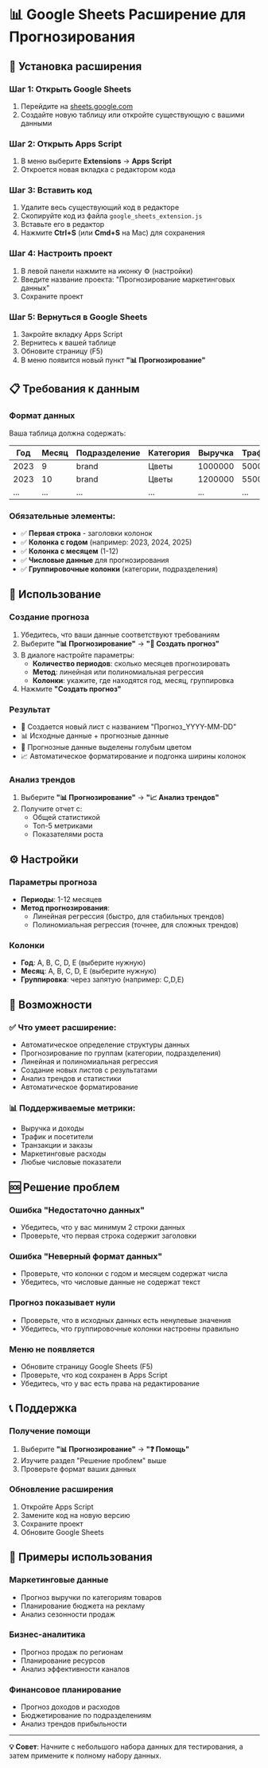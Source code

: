 # 📊 Google Sheets Расширение для Прогнозирования

## 🚀 Установка расширения

### Шаг 1: Открыть Google Sheets
1. Перейдите на [sheets.google.com](https://sheets.google.com)
2. Создайте новую таблицу или откройте существующую с вашими данными

### Шаг 2: Открыть Apps Script
1. В меню выберите **Extensions** → **Apps Script**
2. Откроется новая вкладка с редактором кода

### Шаг 3: Вставить код
1. Удалите весь существующий код в редакторе
2. Скопируйте код из файла `google_sheets_extension.js`
3. Вставьте его в редактор
4. Нажмите **Ctrl+S** (или **Cmd+S** на Mac) для сохранения

### Шаг 4: Настроить проект
1. В левой панели нажмите на иконку ⚙️ (настройки)
2. Введите название проекта: "Прогнозирование маркетинговых данных"
3. Сохраните проект

### Шаг 5: Вернуться в Google Sheets
1. Закройте вкладку Apps Script
2. Вернитесь к вашей таблице
3. Обновите страницу (F5)
4. В меню появится новый пункт **"📊 Прогнозирование"**

## 📋 Требования к данным

### Формат данных
Ваша таблица должна содержать:

| Год | Месяц | Подразделение | Категория | Выручка | Трафик | Расходы |
|-----|-------|---------------|-----------|---------|--------|---------|
| 2023| 9     | brand         | Цветы     | 1000000 | 50000  | 100000  |
| 2023| 10    | brand         | Цветы     | 1200000 | 55000  | 110000  |
| ... | ...   | ...           | ...       | ...     | ...    | ...     |

### Обязательные элементы:
- ✅ **Первая строка** - заголовки колонок
- ✅ **Колонка с годом** (например: 2023, 2024, 2025)
- ✅ **Колонка с месяцем** (1-12)
- ✅ **Числовые данные** для прогнозирования
- ✅ **Группировочные колонки** (категории, подразделения)

## 🎯 Использование

### Создание прогноза
1. Убедитесь, что ваши данные соответствуют требованиям
2. Выберите **"📊 Прогнозирование"** → **"🔮 Создать прогноз"**
3. В диалоге настройте параметры:
   - **Количество периодов**: сколько месяцев прогнозировать
   - **Метод**: линейная или полиномиальная регрессия
   - **Колонки**: укажите, где находятся год, месяц, группировка
4. Нажмите **"Создать прогноз"**

### Результат
- 📄 Создается новый лист с названием "Прогноз_YYYY-MM-DD"
- 📊 Исходные данные + прогнозные данные
- 🎨 Прогнозные данные выделены голубым цветом
- 📈 Автоматическое форматирование и подгонка ширины колонок

### Анализ трендов
1. Выберите **"📊 Прогнозирование"** → **"📈 Анализ трендов"**
2. Получите отчет с:
   - Общей статистикой
   - Топ-5 метриками
   - Показателями роста

## ⚙️ Настройки

### Параметры прогноза
- **Периоды**: 1-12 месяцев
- **Метод прогнозирования**:
  - Линейная регрессия (быстро, для стабильных трендов)
  - Полиномиальная регрессия (точнее, для сложных трендов)

### Колонки
- **Год**: A, B, C, D, E (выберите нужную)
- **Месяц**: A, B, C, D, E (выберите нужную)
- **Группировка**: через запятую (например: C,D,E)

## 🔧 Возможности

### ✅ Что умеет расширение:
- Автоматическое определение структуры данных
- Прогнозирование по группам (категории, подразделения)
- Линейная и полиномиальная регрессия
- Создание новых листов с результатами
- Анализ трендов и статистики
- Автоматическое форматирование

### 📊 Поддерживаемые метрики:
- Выручка и доходы
- Трафик и посетители
- Транзакции и заказы
- Маркетинговые расходы
- Любые числовые показатели

## 🆘 Решение проблем

### Ошибка "Недостаточно данных"
- Убедитесь, что у вас минимум 2 строки данных
- Проверьте, что первая строка содержит заголовки

### Ошибка "Неверный формат данных"
- Проверьте, что колонки с годом и месяцем содержат числа
- Убедитесь, что числовые данные не содержат текст

### Прогноз показывает нули
- Проверьте, что в исходных данных есть ненулевые значения
- Убедитесь, что группировочные колонки настроены правильно

### Меню не появляется
- Обновите страницу Google Sheets (F5)
- Проверьте, что код сохранен в Apps Script
- Убедитесь, что у вас есть права на редактирование

## 📞 Поддержка

### Получение помощи
1. Выберите **"📊 Прогнозирование"** → **"❓ Помощь"**
2. Изучите раздел "Решение проблем" выше
3. Проверьте формат ваших данных

### Обновление расширения
1. Откройте Apps Script
2. Замените код на новую версию
3. Сохраните проект
4. Обновите Google Sheets

## 🎉 Примеры использования

### Маркетинговые данные
- Прогноз выручки по категориям товаров
- Планирование бюджета на рекламу
- Анализ сезонности продаж

### Бизнес-аналитика
- Прогноз продаж по регионам
- Планирование ресурсов
- Анализ эффективности каналов

### Финансовое планирование
- Прогноз доходов и расходов
- Бюджетирование по подразделениям
- Анализ трендов прибыльности

---

**💡 Совет**: Начните с небольшого набора данных для тестирования, а затем примените к полному набору данных.
